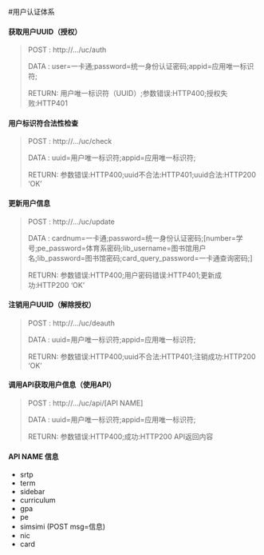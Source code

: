 #用户认证体系

#### 获取用户UUID（授权）
> POST  : http://.../uc/auth
> 
> DATA  : user=一卡通;password=统一身份认证密码;appid=应用唯一标识符;
> 
> RETURN: 用户唯一标识符（UUID）;参数错误:HTTP400;授权失败:HTTP401

#### 用户标识符合法性检查
> POST  : http://.../uc/check
> 
> DATA  : uuid=用户唯一标识符;appid=应用唯一标识符;
> 
> RETURN: 参数错误:HTTP400;uuid不合法:HTTP401;uuid合法:HTTP200 ‘OK’

#### 更新用户信息
> POST  : http://.../uc/update
> 
> DATA  : cardnum=一卡通;password=统一身份认证密码;[number=学号;pe_password=体育系密码;lib_username=图书馆用户名;lib_password=图书馆密码;card_query_password=一卡通查询密码;]
> 
> RETURN: 参数错误:HTTP400;用户密码错误:HTTP401;更新成功:HTTP200 ‘OK’

#### 注销用户UUID（解除授权）
> POST  : http://.../uc/deauth
> 
> DATA  : uuid=用户唯一标识符;appid=应用唯一标识符;
> 
> RETURN: 参数错误:HTTP400;uuid不合法:HTTP401;注销成功:HTTP200 ‘OK’

#### 调用API获取用户信息（使用API）
> POST  : http://.../uc/api/[API NAME]
> 
> DATA  : uuid=用户唯一标识符;appid=应用唯一标识符;
> 
> RETURN: 参数错误:HTTP400;成功:HTTP200 API返回内容

#### API NAME 信息
- srtp
- term
- sidebar
- curriculum
- gpa
- pe
- simsimi (POST msg=信息)
- nic
- card
```
